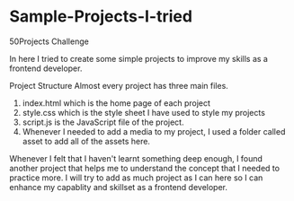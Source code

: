 # Sample-Projects-I-tried
50Projects Challenge

In here I tried to create some simple projects to improve my skills as a frontend developer.

Project Structure
Almost every project has three main files. 
1. index.html which is the home page of each project
2. style.css which is the style sheet I have used to style my projects
3. script.js is the JavaScript file of the project.
4. Whenever I needed to add a media to my project, I used a folder called asset to add all of the assets here.

Whenever I felt that I haven't learnt something deep enough, I found another project that helps me to understand the concept that I needed to practice more. I will try to add as much project as I can here so I can enhance my capablity and skillset as a frontend developer.
